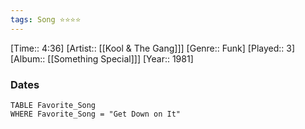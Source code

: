 ```yaml
---
tags: Song ⭐⭐⭐⭐ 
---
```

[Time:: 4:36]
[Artist:: [[Kool & The Gang]]]
[Genre:: Funk]
[Played:: 3]
[Album:: [[Something Special]]]
[Year:: 1981]
### Dates
````dataview
TABLE Favorite_Song
WHERE Favorite_Song = "Get Down on It"
````